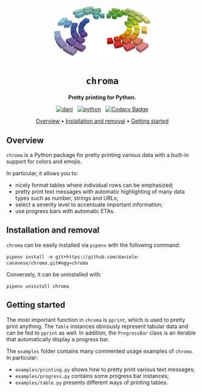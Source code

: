 <h1 style="text-align: center;">
  <img src="images/chroma.svg" alt="logo" style="max-width: 50%;"/>
</h1>
<div style="text-align: center;">

# `chroma`

**Pretty printing for Python.**

[![dani](https://img.shields.io/badge/Daniele-Canavese-5822C2?logo=linkedin&&labelColor=0A66C2)](https://www.linkedin.com/in/daniele-canavese/)
&nbsp;
[![python](https://img.shields.io/badge/Python-3776AB?logo=python&logoColor=white)](https://www.python.org/)
&nbsp;
[![Codacy Badge](https://app.codacy.com/project/badge/Grade/3e8c7f470efe44e89268424c5ad6467b)](https://app.codacy.com?utm_source=gh&utm_medium=referral&utm_content=&utm_campaign=Badge_grade)

[Overview](#overview) •
[Installation and removal](#installation-and-removal) •
[Getting started](#getting-started)

</div>

## Overview

`chroma` is a Python package for pretty printing various data with a built-in
support for colors and emojis.

In particular, it allows you to:

- nicely format tables where individual rows can be emphasized;
- pretty print text messages with automatic highlighting of many data types such
  as number, strings and URLs;
- select a severity level to accentuate important information;
- use progress bars with automatic ETAs.


## Installation and removal

`chroma` can be easily installed via `pipenv` with the following command:

```shell
pipenv install -e git+https://github.com/daniele-canavese/chroma.git#egg=chroma
```

Conversely, it can be uninstalled with:

```shell
pipenv uninstall chroma
```

## Getting started

The most important function in `chroma` is `pprint`, which is used to pretty
print anything. The `Table` instances
obviously represent tabular data and can be fed to `pprint` as well. In
addition, the `ProgressBar` class is an iterable
that automatically display a progress bar.

The `examples` folder contains many commented usage examples of `chroma`. In
particular:

- `examples/printing.py` shows how to pretty print various text messages;
- `examples/progress.py` contains some progress bar instances;
- `examples/table.py` presents different ways of printing tables.
